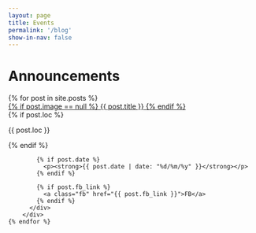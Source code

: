 ```yaml
---
layout: page
title: Events
permalink: '/blog'
show-in-nav: false
---
```


# Announcements

<div class="page-section">
  <div class="blog-posts">
    {% for post in site.posts %}
        <div class="blog-posts__item">
          <a class="blog-posts__item__img" href="{{ post.url }}"
            {% if post.image %}
              style="background-image: url({{ post.image }});"
            {% else %}
              style="border: 1px solid lightgray; border-bottom: none"
            {% endif %}
          >
            {% if post.image == null %}
              {{ post.title }}
            {% endif %}
          </a>
          <div class="blog-posts__item__info">
            {% if post.loc %}
              <p>{{ post.loc }}</p>
            {% endif %}

            {% if post.date %}
              <p><strong>{{ post.date | date: "%d/%m/%y" }}</strong></p>
            {% endif %}

            {% if post.fb_link %}
              <a class="fb" href="{{ post.fb_link }}">FB</a>
            {% endif %}
          </div>
        </div>
    {% endfor %}
  </div>
</div>
